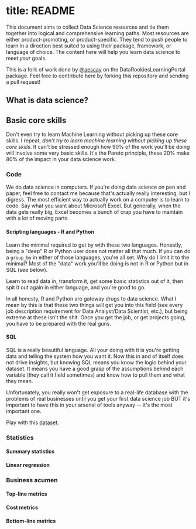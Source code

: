 # title: README

This document aims to collect Data Science resources and tie them together into logical and comprehensive learning paths. Most resources are either product-promoting, or product-specific. They tend to push people to learn in a direction best suited to using their package, framework, or language of choice. The content here will help you learn data science to meet *your* goals. 

This is a fork of work done by [@aescay](https://github.com/aescay) on the DataRookiesLearningPortal package. Feel free to contribute here by forking this repository and sending a pull request! 

## What is data science?

<!-- Insert high-level description of data science here-->

## Basic core skills

Don't even try to learn Machine Learning without picking up these core skills. I repeat, *don't try to learn machine learning without picking up these core skills*. It can't be stressed enough how 90% of the work you'll be doing will involve some very basic skills. It's the Pareto principle, these 20% make 80% of the impact in your data science work. 

### Code

We do data science in computers. If you're doing data science on pen and paper, feel free to contact me because that's actually really interesting, but I digress. The most efficient way to actually work on a computer is to learn to code. Say what you want about Microsoft Excel. But generally, when the data gets really big, Excel becomes a bunch of crap you have to maintain with a lot of moving parts. 

#### Scripting languages - R and Python

Learn the minimal required to get by with these two languages. Honestly, being a "deep" R or Python user does not matter all that much. If you can do a `group_by` in either of those languages, you're all set. Why do I limit it to the minimal? Most of the "data" work you'll be doing is not in R or Python but in SQL (see below). 

Learn to read data in, transform it, get some basic statistics out of it, then spit it out again in either language, and you're good to go. 

<!-- Material to recommend -->

In all honesty, R and Python are gateway drugs to data science. What I mean by this is that these two things will get you into this field (see every job description requirement for Data Analyst/Data Scientist, etc.), but being extreme at these isn't the shit. Once you get the job, or get projects going, you have to be prepared with the real guns.

#### SQL

SQL is a really beautiful language. All your doing with it is you're getting data and telling the system how you want it. Now this in and of itself does not drive insights, but knowing SQL means you know the logic behind your dataset. It means you have a good grasp of the assumptions behind each variable (they call it field sometimes) and know how to pull them and what they mean.

Unfortunately, you really won't get exposure to a real-life database with the problems of real businesses until you get your first data science job BUT it's important to have this in your arsenal of tools anyway -- it's the most important one. 

<!-- Material to recommend -->

Play with this [dataset](https://colinfay.me/clients-db/).

### Statistics

#### Summary statistics

#### Linear regression

### Business acumen

#### Top-line metrics

#### Cost metrics

#### Bottom-line metrics
